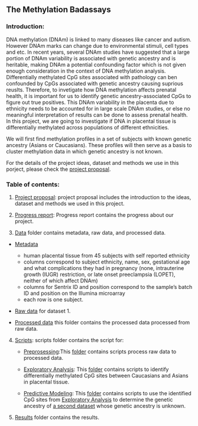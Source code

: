 ## The Methylation Badassays

### Introduction:

DNA methylation (DNAm) is linked to many diseases like cancer and autism. However DNAm marks can change due to environmental stimuli, cell types and etc. In recent years, several DNAm studies have suggested that a large portion of DNAm variability is associated with genetic ancestry and is heritable, making DNAm a potential confounding factor which is not given enough consideration in the context of DNA methylation analysis. Differentially methylated CpG sites associated with pathology can ben confounded by CpGs associated with genetic ancestry causing suprious reuslts. Therefore, to invetigate how DNA methylation affects prenatal health, it is important for us to identify genetic ancestry-associated CpGs to figure out true positives. This DNAm variability in the placenta due to ethnicity needs to be accounted for in large scale DNAm studies, or else no meaningful interpretation of results can be done to assess prenatal health. In this project, we are going to investigate if DNA in placental tissue is differentially methylated across populations of different ethnicities. 

We will first find methylation profiles in a set of subjects with known genetic ancestry (Asians or Caucasians). These profiles will then serve as a basis to cluster methylation data in which genetic ancestry is not known.

For the details of the project ideas, dataset and methods we use in this porject, please check the [project proposal](https://github.com/STAT540-UBC/team_Methylation-Badassays/blob/master/project_proposal.md). 

### Table of contents:

1. [Project proposal](https://github.com/STAT540-UBC/team_Methylation-Badassays/blob/master/project_proposal.md): project proposal includes the introduction to the ideas, dataset and methods we used in this project.

2. [Progress report](https://github.com/STAT540-UBC/team_Methylation-Badassays/blob/master/progress_report.md): Progress report contains the progress about our project.

3. [Data](https://github.com/STAT540-UBC/team_Methylation-Badassays/tree/master/Data) folder contains metadata, raw data, and processed data.

* [Metadata](https://github.com/STAT540-UBC/team_Methylation-Badassays/blob/master/Data/Raw%20Data/samplesheet.csv)
  + human placental tissue from 45 subjects with self reported ethnicity
  + columns correspond to subject ethnicity, name, sex, gestational age and what complications they had in pregnancy (none, intrauterine growth (IUGR) restriction, or late onset preeclampsia (LOPET), neither of which affect DNAm)
  + columns for Sentrix ID and position correspond to the sample’s batch ID and position on the Illumina microarray 
  + each row is one subject.
  
* [Raw data](https://github.com/STAT540-UBC/team_Methylation-Badassays/tree/master/Data/Raw%20Data) for dataset 1.

* [Processed data](https://github.com/STAT540-UBC/team_Methylation-Badassays/tree/master/Data/Processed%20Data) this folder contains the processed data processed from raw data.

4. [Scripts](https://github.com/STAT540-UBC/team_Methylation-Badassays/tree/master/Scripts): scripts folder contains the script for:
    * [Preprosessing](https://github.com/STAT540-UBC/team_Methylation-Badassays/blob/master/Scripts/Preprocessing/PreprocessQC.md):This [folder](https://github.com/STAT540-UBC/team_Methylation-Badassays/tree/master/Scripts/Preprocessing) contains scripts process raw data to processed data.
    
    * [Exploratory Analysis](https://github.com/STAT540-UBC/team_Methylation-Badassays/blob/master/Scripts/ExploratoryAnalysis/Exploratory.md): This [folder](https://github.com/STAT540-UBC/team_Methylation-Badassays/tree/master/Scripts/ExploratoryAnalysis) contains scripts to identify differentially methylated CpG sites between Caucasians and Asians in placental tissue. 
    
    * [Predictive Modeling](https://github.com/STAT540-UBC/team_Methylation-Badassays/blob/master/Scripts/PredictiveModeling/PredictiveModeling.md): This [folder](https://github.com/STAT540-UBC/team_Methylation-Badassays/tree/master/Scripts/PredictiveModeling) contains scripts to use the identified CpG sites from [Exploratory Analysis](https://github.com/STAT540-UBC/team_Methylation-Badassays/blob/master/Scripts/ExploratoryAnalysis/Exploratory.md) to determine the genetic ancestry of [a second dataset](https://epigeneticsandchromatin.biomedcentral.com/articles/10.1186/s13072-016-0054-8) whose genetic ancestry is unknown.

5. [Results](https://github.com/STAT540-UBC/team_Methylation-Badassays/tree/master/results) folder contains the results. 